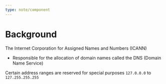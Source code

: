 ```yaml
---
type: note/component
---
```

# Background
The Internet Corporation for Assigned Names and Numbers (ICANN)
- Responsible for the allocation of domain names called the DNS (Domain Name Service)

Certain address ranges are reserved for special purposes
`127.0.0.0` to `127.255.255.255`